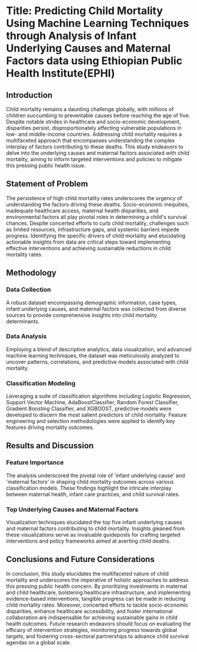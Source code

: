 # Title: Predicting Child Mortality Using Machine Learning Techniques through Analysis of Infant Underlying Causes and Maternal Factors data using Ethiopian Public Health Institute(EPHI)

## Introduction

Child mortality remains a daunting challenge globally, with millions of children succumbing to preventable causes before reaching the age of five. Despite notable strides in healthcare and socio-economic development, disparities persist, disproportionately affecting vulnerable populations in low- and middle-income countries. Addressing child mortality requires a multifaceted approach that encompasses understanding the complex interplay of factors contributing to these deaths. This study endeavors to delve into the underlying causes and maternal factors associated with child mortality, aiming to inform targeted interventions and policies to mitigate this pressing public health issue.

## Statement of Problem

The persistence of high child mortality rates underscores the urgency of understanding the factors driving these deaths. Socio-economic inequities, inadequate healthcare access, maternal health disparities, and environmental factors all play pivotal roles in determining a child's survival chances. Despite concerted efforts to curb child mortality, challenges such as limited resources, infrastructure gaps, and systemic barriers impede progress. Identifying the specific drivers of child mortality and elucidating actionable insights from data are critical steps toward implementing effective interventions and achieving sustainable reductions in child mortality rates.

## Methodology

### Data Collection

A robust dataset encompassing demographic information, case types, infant underlying causes, and maternal factors was collected from diverse sources to provide comprehensive insights into child mortality determinants.

### Data Analysis

Employing a blend of descriptive analytics, data visualization, and advanced machine learning techniques, the dataset was meticulously analyzed to uncover patterns, correlations, and predictive models associated with child mortality.

### Classification Modeling

Leveraging a suite of classification algorithms including Logistic Regression, Support Vector Machine, AdaBoostClassifier, Random Forest Classifier, Gradient Boosting Classifier, and XGBOOST, predictive models were developed to discern the most salient predictors of child mortality. Feature engineering and selection methodologies were applied to identify key features driving mortality outcomes.

## Results and Discussion

### Feature Importance

The analysis underscored the pivotal role of 'infant underlying cause' and 'maternal factors' in shaping child mortality outcomes across various classification models. These findings highlight the intricate interplay between maternal health, infant care practices, and child survival rates.

### Top Underlying Causes and Maternal Factors

Visualization techniques elucidated the top five infant underlying causes and maternal factors contributing to child mortality. Insights gleaned from these visualizations serve as invaluable guideposts for crafting targeted interventions and policy frameworks aimed at averting child deaths.

## Conclusions and Future Considerations

In conclusion, this study elucidates the multifaceted nature of child mortality and underscores the imperative of holistic approaches to address this pressing public health concern. By prioritizing investments in maternal and child healthcare, bolstering healthcare infrastructure, and implementing evidence-based interventions, tangible progress can be made in reducing child mortality rates. Moreover, concerted efforts to tackle socio-economic disparities, enhance healthcare accessibility, and foster international collaboration are indispensable for achieving sustainable gains in child health outcomes. Future research endeavors should focus on evaluating the efficacy of intervention strategies, monitoring progress towards global targets, and fostering cross-sectoral partnerships to advance child survival agendas on a global scale.
